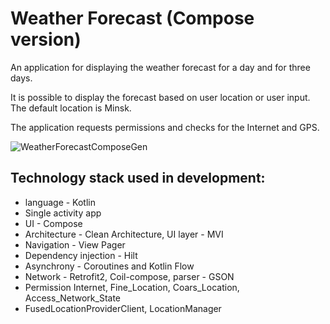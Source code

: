 # Weather Forecast (Compose version)
An application for displaying the weather forecast for a day and for three days.<br />

It is possible to display the forecast based on user location or user input. The default location is Minsk.<br />

The application requests permissions and checks for the Internet and GPS.<br />

![WeatherForecastComposeGen](https://github.com/user-attachments/assets/6e52d027-f389-4a46-ae9c-6ebe4dea5c7b)

## Technology stack used in development:<br />
* language - Kotlin<br />
* Single activity app
* UI - Compose <br />
* Architecture - Clean Architecture, UI layer - MVI<br />
* Navigation - View Pager <br />
* Dependency injection - Hilt<br />
* Asynchrony - Сoroutines and Kotlin Flow<br />
* Network - Retrofit2, Coil-compose, parser - GSON<br />
* Permission Internet, Fine_Location, Coars_Location, Access_Network_State <br />
* FusedLocationProviderClient, LocationManager<br />

